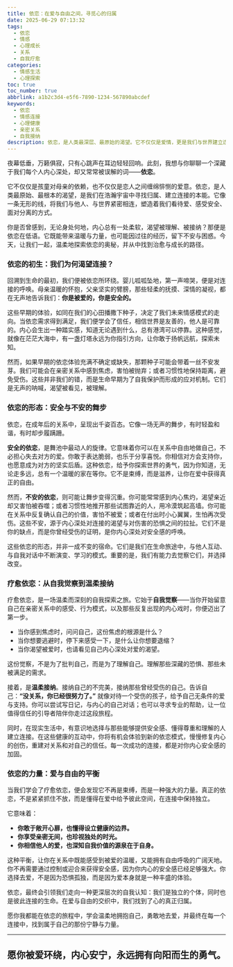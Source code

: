 ```yaml
---
title: 依恋：在爱与自由之间，寻觅心的归属
date: 2025-06-29 07:13:32
tags:
  - 依恋
  - 情感
  - 心理成长
  - 关系
  - 自我疗愈
categories:
  - 情感生活
  - 心理探索
toc: true
toc_number: true
abbrlink: a1b2c3d4-e5f6-7890-1234-567890abcdef
keywords:
  - 依恋
  - 情感连接
  - 心理健康
  - 亲密关系
  - 自我接纳
description: 依恋，是人类最深层、最原始的渴望。它不仅仅是爱情，更是我们与世界建立连接的方式。这篇文章将带你走进依恋的内心世界，探索它如何塑造我们的情感模式，又如何通过自我觉察与温柔接纳，让我们在爱与自由之间找到最美好的平衡。愿你在此找到共鸣，并获得治愈与前行的力量。
---
```


夜幕低垂，万籁俱寂，只有心跳声在耳边轻轻回响。此刻，我想与你聊聊一个深藏于我们每个人内心深处，却又常常被误解的词——**依恋**。

它不仅仅是孩童对母亲的依赖，也不仅仅是恋人之间缠绵悱恻的爱意。依恋，是人类最原始、最根本的渴望，是我们在浩瀚宇宙中寻找归属、建立连接的本能。它像一条无形的线，将我们与他人、与世界紧密相连，塑造着我们看待爱、感受安全、面对分离的方式。

你是否曾感到，无论身处何地，内心总有一处柔软，渴望被理解、被接纳？那便是依恋在低语。它既能带来温暖与力量，也可能因过往的经历，留下不安与困惑。今天，让我们一起，温柔地探索依恋的奥秘，并从中找到治愈与成长的路径。

### 依恋的初生：我们为何渴望连接？

回溯到生命的最初，我们便被依恋所环绕。婴儿呱呱坠地，第一声啼哭，便是对连接的呼唤。母亲温暖的怀抱，父亲坚实的臂膀，那些轻柔的抚摸、深情的凝视，都在无声地告诉我们：**你是被爱的，你是安全的。**

这些早期的体验，如同在我们的心田播撒下种子，决定了我们未来情感模式的走向。当依恋需求得到满足，我们便学会了信任，相信世界是友善的，他人是可靠的。内心会生出一种踏实感，知道无论遇到什么，总有港湾可以停靠。这种感觉，就像在茫茫大海中，有一盏灯塔永远为你指引方向，让你敢于扬帆远航，探索未知。

然而，如果早期的依恋体验充满不确定或缺失，那颗种子可能会带着一丝不安发芽。我们可能会在亲密关系中感到焦虑，害怕被抛弃；或者习惯性地保持距离，避免受伤。这些并非我们的错，而是生命早期为了自我保护而形成的应对机制。它们是无声的呐喊，渴望被看见，被理解。

### 依恋的形态：安全与不安的舞步

依恋，在成年后的关系中，呈现出千姿百态。它像一场无声的舞步，有时轻盈和谐，有时却步履蹒跚。

**安全的依恋**，是舞池中最动人的旋律。它意味着你可以在关系中自由地做自己，不必担心失去对方的爱。你敢于表达脆弱，也乐于分享喜悦。你相信对方会支持你，也愿意成为对方的坚实后盾。这种依恋，给予你探索世界的勇气，因为你知道，无论走多远，总有一个温暖的家在等你。它不是束缚，而是滋养，让你在爱中获得真正的自由。

然而，**不安的依恋**，则可能让舞步变得沉重。你可能常常感到内心焦灼，渴望亲近却又害怕被吞噬；或者习惯性地推开那些试图靠近的人，用冷漠筑起高墙。你可能在关系中反复确认自己的价值，害怕不被爱；或者在付出时小心翼翼，生怕再次受伤。这些不安，源于内心深处对连接的渴望与对伤害的恐惧之间的拉扯。它们不是你的缺点，而是你曾经受伤的证明，是你内心深处对安全感的呼唤。

这些依恋的形态，并非一成不变的宿命。它们是我们在生命旅途中，与他人互动、与自我对话中不断演变、学习的模式。重要的是，我们有能力去觉察它们，并选择改变。

### 疗愈依恋：从自我觉察到温柔接纳

疗愈依恋，是一场温柔而深刻的自我探索之旅。它始于**自我觉察**——当你开始留意自己在亲密关系中的感受、行为模式，以及那些反复出现的内心戏时，你便迈出了第一步。

*   当你感到焦虑时，问问自己，这份焦虑的根源是什么？
*   当你想要逃避时，停下来感受一下，是什么让你想要退缩？
*   当你渴望被爱时，也请看见自己内心深处对爱的渴望。

这份觉察，不是为了批判自己，而是为了理解自己。理解那些深藏的恐惧、那些未被满足的需求。

接着，是**温柔接纳**。接纳自己的不完美，接纳那些曾经受伤的自己。告诉自己：**“没关系，你已经很努力了。”** 就像对待一个受伤的孩子，给予自己无条件的爱与支持。你可以尝试写日记，与内心的自己对话；也可以寻求专业的帮助，让一位值得信任的引导者陪伴你走过这段旅程。

同时，在现实生活中，有意识地选择与那些能够提供安全感、懂得尊重和理解的人建立连接。在这些健康的互动中，你将有机会体验到新的依恋模式，慢慢修复内心的创伤，重建对关系和对自己的信任。每一次成功的连接，都是对你内心安全感的加固。

### 依恋的力量：爱与自由的平衡

当我们学会了疗愈依恋，便会发现它不再是束缚，而是一种强大的力量。真正的依恋，不是紧紧抓住不放，而是懂得在爱中给予彼此空间，在连接中保持独立。

它意味着：

*   **你敢于敞开心扉，也懂得设立健康的边界。**
*   **你享受亲密无间，也珍视独处的时光。**
*   **你相信他人的爱，也深知自我价值的源泉在于自身。**

这种平衡，让你在关系中既能感受到被爱的温暖，又能拥有自由呼吸的广阔天地。你不再需要通过控制或迎合来获得安全感，因为你内心的安全感已经足够强大。你选择去爱，不是因为恐惧孤独，而是因为爱本身就是一种丰盛的体验。

依恋，最终会引领我们走向一种更深层次的自我认知：我们是独立的个体，同时也是彼此连接的生命。在爱与自由的交织中，我们找到了心的真正归属。

愿你我都能在依恋的旅程中，学会温柔地拥抱自己，勇敢地去爱，并最终在每一个连接中，找到属于自己的那份宁静与力量。

---
愿你被爱环绕，内心安宁，永远拥有向阳而生的勇气。
---